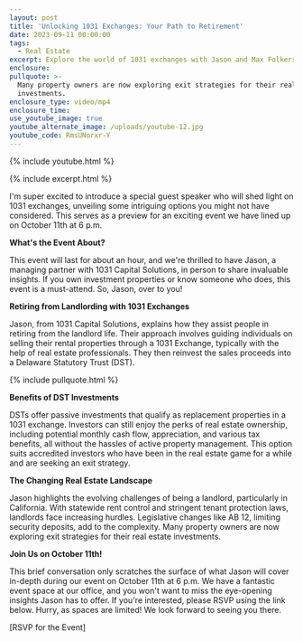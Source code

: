 ```yaml
---
layout: post
title: 'Unlocking 1031 Exchanges: Your Path to Retirement'
date: 2023-09-11 00:00:00
tags:
  - Real Estate
excerpt: Explore the world of 1031 exchanges with Jason and Max Folkers.
enclosure:
pullquote: >-
  Many property owners are now exploring exit strategies for their real estate
  investments.
enclosure_type: video/mp4
enclosure_time:
use_youtube_image: true
youtube_alternate_image: /uploads/youtube-12.jpg
youtube_code: RmsUNorxr-Y
---
```

{% include youtube.html %}

{% include excerpt.html %}

I'm super excited to introduce a special guest speaker who will shed light on 1031 exchanges, unveiling some intriguing options you might not have considered. This serves as a preview for an exciting event we have lined up on October 11th at 6 p.m.

**What's the Event About?**

This event will last for about an hour, and we're thrilled to have Jason, a managing partner with 1031 Capital Solutions, in person to share invaluable insights. If you own investment properties or know someone who does, this event is a must-attend. So, Jason, over to you!

**Retiring from Landlording with 1031 Exchanges**

Jason, from 1031 Capital Solutions, explains how they assist people in retiring from the landlord life. Their approach involves guiding individuals on selling their rental properties through a 1031 Exchange, typically with the help of real estate professionals. They then reinvest the sales proceeds into a Delaware Statutory Trust (DST).

{% include pullquote.html %}

**Benefits of DST Investments**

DSTs offer passive investments that qualify as replacement properties in a 1031 exchange. Investors can still enjoy the perks of real estate ownership, including potential monthly cash flow, appreciation, and various tax benefits, all without the hassles of active property management. This option suits accredited investors who have been in the real estate game for a while and are seeking an exit strategy.

**The Changing Real Estate Landscape**

Jason highlights the evolving challenges of being a landlord, particularly in California. With statewide rent control and stringent tenant protection laws, landlords face increasing hurdles. Legislative changes like AB 12, limiting security deposits, add to the complexity. Many property owners are now exploring exit strategies for their real estate investments.

**Join Us on October 11th!**

This brief conversation only scratches the surface of what Jason will cover in-depth during our event on October 11th at 6 p.m. We have a fantastic event space at our office, and you won't want to miss the eye-opening insights Jason has to offer. If you're interested, please RSVP using the link below. Hurry, as spaces are limited! We look forward to seeing you there.

\[RSVP for the Event\]
